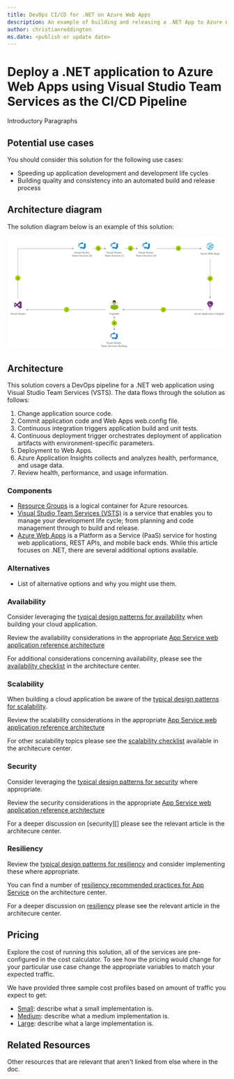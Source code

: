```yaml
---
title: DevOps CI/CD for .NET on Azure Web Apps
description: An example of building and releasing a .NET App to Azure Web Apps
author: christianreddington
ms.date: <publish or update date>
---
```

# Deploy a .NET application to Azure Web Apps using Visual Studio Team Services as the CI/CD Pipeline

Introductory Paragraphs

## Potential use cases

You should consider this solution for the following use cases:

* Speeding up application development and development life cycles
* Building quality and consistency into an automated build and release process

## Architecture diagram

The solution diagram below is an example of this solution:

![Architecture overview of the Azure components involved in a DevOps solution using Visual Studio Team Services and Azure Web Apps][architecture]

## Architecture

This solution covers a DevOps pipeline for a .NET web application using Visual Studio Team Services (VSTS). The data flows through the solution as follows:

1. Change application source code.
2. Commit application code and Web Apps web.config file.
3. Continuous integration triggers application build and unit tests.
4. Continuous deployment trigger orchestrates deployment of application artifacts with environment-specific parameters.
5. Deployment to Web Apps.
6. Azure Application Insights collects and analyzes health, performance, and usage data.
7. Review health, performance, and usage information.

### Components

* [Resource Groups][resource-groups] is a logical container for Azure resources.
* [Visual Studio Team Services (VSTS)][vsts] is a service that enables you to manage your development life cycle; from planning and code management through to build and release.
* [Azure Web Apps][web-apps] is a Platform as a Service (PaaS) service for hosting web applications, REST APIs, and mobile back ends. While this article focuses on .NET, there are several additional options available.

### Alternatives

* List of alternative options and why you might use them.

### Availability

Consider leveraging the [typical design patterns for availability][design-patterns-availability] when building your cloud application.

Review the availability considerations in the appropriate [App Service web application reference architecture][app-service-reference-architecture]

For additional considerations concerning availability, please see the [availability checklist][availability] in the architecture center.

### Scalability

When building a cloud application be aware of the [typical design patterns for scalability][design-patterns-scalability].

Review the scalability considerations in the appropriate [App Service web application reference architecture][app-service-reference-architecture]

For other scalability topics please see the  [scalability checklist][scalability] available in the architecure center.

### Security

Consider leveraging the [typical design patterns for security][design-patterns-security] where appropriate.

Review the security considerations in the appropriate [App Service web application reference architecture][app-service-reference-architecture]

For a deeper discussion on [security][] please see the relevant article in the architecure center.

### Resiliency

Review the [typical design patterns for resiliency][design-patterns-resiliency] and consider implementing these where appropriate.

You can find a number of [resiliency recommended practices for App Service][resiliency-app-service] on the architecture center.

For a deeper discussion on [resiliency][resiliency] please see the relevant article in the architecure center.

## Pricing

Explore the cost of running this solution, all of the services are pre-configured in the cost calculator.  To see how the pricing would change for your particular use case change the appropriate variables to match your expected traffic.

We have provided three sample cost profiles based on amount of traffic you expect to get:

* [Small][small-pricing]: describe what a small implementation is.
* [Medium][medium-pricing]: describe what a medium implementation is.
* [Large][large-pricing]: describe what a large implementation is.

## Related Resources

Other resources that are relevant that aren't linked from else where in the doc.

<!-- links -->
[small-pricing]: https://azure.com/e/
[medium-pricing]: https://azure.com/e/
[large-pricing]: https://azure.com/e/
[app-service-reference-architecture]: https://docs.microsoft.com/en-us/azure/architecture/reference-architectures/app-service-web-app/
[architecture]: ./media/devops-dotnet-webapp/architecture-devops-dotnet-webapp.png
[availability]: https://docs.microsoft.com/en-us/azure/architecture/checklist/availability
[design-patterns-availability]: https://docs.microsoft.com/en-us/azure/architecture/patterns/category/availability
[design-patterns-resiliency]: https://docs.microsoft.com/en-us/azure/architecture/patterns/category/resiliency
[design-patterns-scalability]: https://docs.microsoft.com/en-us/azure/architecture/patterns/category/performance-scalability
[design-patterns-security]: https://docs.microsoft.com/en-us/azure/architecture/patterns/category/security
[resource-groups]: https://docs.microsoft.com/en-us/azure/azure-resource-manager/resource-group-overview
[resiliency-app-service]: https://docs.microsoft.com/en-us/azure/architecture/checklist/resiliency-per-service#app-service
[resiliency]: https://docs.microsoft.com/en-us/azure/architecture/checklist/resiliency
[scalability]: https://docs.microsoft.com/en-us/azure/architecture/checklist/scalability
[vsts]: https://docs.microsoft.com/en-us/vsts/?view=vsts#pivot=services
[web-apps]: https://docs.microsoft.com/en-us/azure/app-service/app-service-web-overview